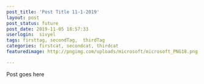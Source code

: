 ```yaml
---
post_title: 'Post Title 11-1-2019'
layout: post
post_status: future
post_date: 2019-11-05 18:57:33
userlogin:  sivyel
tags: firsttag, secondTag,  thirdTag
categories: firstcat, secondcat, thirdcat
featuredimage: http://pngimg.com/uploads/microsoft/microsoft_PNG18.png

---
```

Post goes here 
